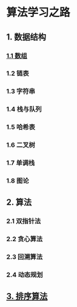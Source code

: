 # 算法学习之路

## 1. 数据结构

### [1.1 数组](https://github.com/niu0217/Documents/blob/main/Algorithm/Array/Readme.md)

### 1.2 链表

### 1.3 字符串

### 1.4 栈与队列

### 1.5 哈希表

### 1.6 二叉树

### 1.7 单调栈

### 1.8 图论

## 2. 算法

### 2.1 双指针法

### 2.2 贪心算法

### 2.3 回溯算法

### 2.4 动态规划

## [3. 排序算法](https://github.com/niu0217/Documents/blob/main/Algorithm/Sort/Readme.md)



